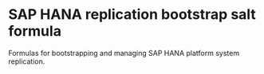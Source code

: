 # SAP HANA replication bootstrap salt formula

Formulas for bootstrapping and managing SAP HANA platform system replication.
